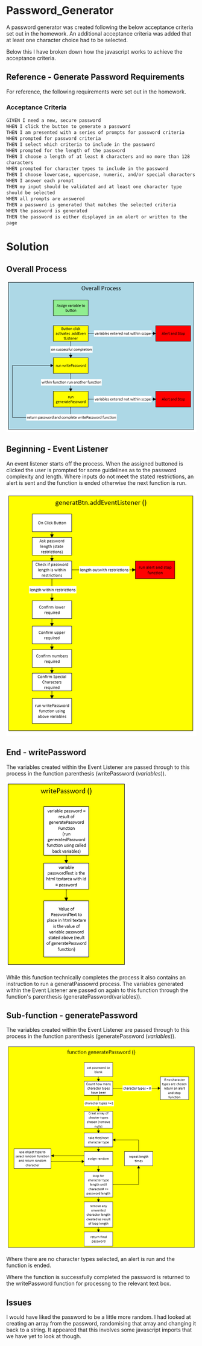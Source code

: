 # Password_Generator

A password generator was created following the below acceptance criteria set out in the homework. An additional acceptance criteria was added that at least one character choice had to be selected.  

Below this I have broken down how the javascript works to achieve the acceptance criteria.


## Reference - Generate Password Requirements 

For reference, the following requirements were set out in the homework.

### Acceptance Criteria

```
GIVEN I need a new, secure password
WHEN I click the button to generate a password
THEN I am presented with a series of prompts for password criteria
WHEN prompted for password criteria
THEN I select which criteria to include in the password
WHEN prompted for the length of the password
THEN I choose a length of at least 8 characters and no more than 128 characters
WHEN prompted for character types to include in the password
THEN I choose lowercase, uppercase, numeric, and/or special characters
WHEN I answer each prompt
THEN my input should be validated and at least one character type should be selected
WHEN all prompts are answered
THEN a password is generated that matches the selected criteria
WHEN the password is generated
THEN the password is either displayed in an alert or written to the page
```


# Solution

## Overall Process

![markdownAssets/Overall_Process.png](https://github.com/rehamilton/Password_Generator/blob/master/markdownAssets/Overall_Process.PNG "Overall Process")


## Beginning - Event Listener

An event listener starts off the process. When the assigned buttoned is clicked the user is prompted for some guidelines as to the password complexity and length. Where inputs do not meet the stated restrictions, an alert is sent and the function is ended otherwise the next function is run.

![markdownAssets/generateBtn.addEventListener.png](https://github.com/rehamilton/Password_Generator/blob/master/markdownAssets/generateBtn.addEventListener.PNG "addEventListener")


## End - writePassword

The variables created within the Event Listener are passed through to this process in the function parenthesis (writePassword (*variables*)).

![markdownAssets/writePassword.png](https://github.com/rehamilton/Password_Generator/blob/master/markdownAssets/writePassword.PNG "writePassword")

While this function technically completes the process it also contains an instruction to run a generatPassowrd process. The variables generated within the Event Listener are passed on again to this function through the function's parenthesis (generatePassword(variables)).


## Sub-function - generatePassword

The variables created within the Event Listener are passed through to this process in the function parenthesis (generatePassword (*variables*)).

![markdownAssets/generatePassword.PNG](https://github.com/rehamilton/Password_Generator/blob/master/markdownAssets/generatePassword.PNG "generatePassword")

Where there are no character types selected, an alert is run and the function is ended.

Where the function is successfully completed the password is returned to the writePassword function for processng to the relevant text box.

## Issues

I would have liked the password to be a little more random. I had looked at creating an array from the password, randomising that array and changing it back to a string. It appeared that this involves some javascript imports that we have yet to look at though.